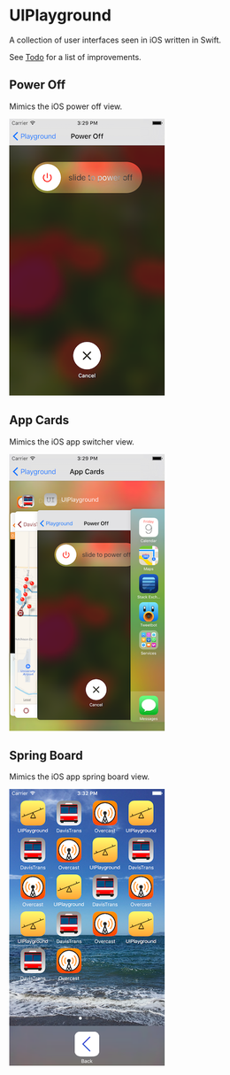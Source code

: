 UIPlayground
============

A collection of user interfaces seen in iOS written in Swift.

See [Todo](UIPlayground/Todo.md) for a list of improvements.

Power Off
---------

Mimics the iOS power off view.

![Assets/Screenshots/PowerOffScreenshot.png](Assets/Screenshots/PowerOffScreenshot.png)


App Cards
---------

Mimics the iOS app switcher view.

![Assets/Screenshots/PowerOffScreenshot.png](Assets/Screenshots/AppCardsScreenshot.png)


Spring Board
------------

Mimics the iOS app spring board view.

![Assets/Screenshots/SpringBoardScreenshot.png](Assets/Screenshots/SpringBoardScreenshot.png)
